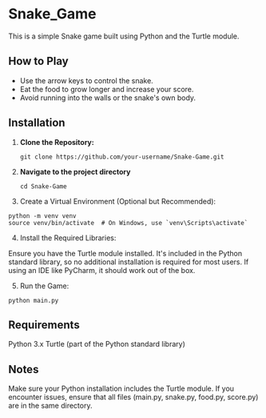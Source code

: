 # Snake_Game
This is a simple Snake game built using Python and the Turtle module.

## How to Play

- Use the arrow keys to control the snake.
- Eat the food to grow longer and increase your score.
- Avoid running into the walls or the snake's own body.

## Installation

1. **Clone the Repository:**

   ```
   git clone https://github.com/your-username/Snake-Game.git
   ```


2. **Navigate to the project directory**

   ```
   cd Snake-Game
   ```

3. Create a Virtual Environment (Optional but Recommended):

```
python -m venv venv
source venv/bin/activate  # On Windows, use `venv\Scripts\activate`
```

4. Install the Required Libraries:

Ensure you have the Turtle module installed. It's included in the Python standard library, so no additional installation is required for most users. If using an IDE like PyCharm, it should work out of the box.

5. Run the Game:

```
python main.py
```

## Requirements

Python 3.x
Turtle (part of the Python standard library)

## Notes

Make sure your Python installation includes the Turtle module.
If you encounter issues, ensure that all files (main.py, snake.py, food.py, score.py) are in the same directory.


